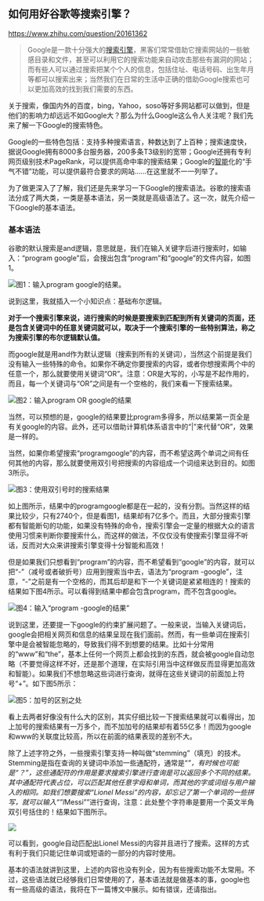 ## 如何用好谷歌等搜索引擎？

https://www.zhihu.com/question/20161362

> Google是一款十分强大的[搜索引擎](http://lib.csdn.net/base/searchengine)，黑客们常常借助它搜索网站的一些敏感目录和文件，甚至可以利用它的搜索功能来自动攻击那些有漏洞的网站；而有些人可以通过搜索把某个个人的信息，包括住址、电话号码、出生年月等都可以搜索出来；当然我们在日常的生活中正确的借助Google搜索也可以更加高效的找到我们需要的东西。

关于搜索，像国内外的百度，bing，Yahoo，soso等好多网站都可以做到，但是他们的影响力却远远不如Google大？那么为什么Google这么令人关注呢？我们先来了解一下Google的搜索特色。

Google的一些特色包括：支持多种搜索语言，种数达到了上百种；搜索速度快，据说Google拥有8000多台服务器，200多条T3级别的宽带；Google还拥有专利网页级别技术PageRank，可以提供高命中率的搜索结果；Google的[智能](http://lib.csdn.net/base/aiplanning)化的“手气不错”功能，可以提供最符合要求的网站……在这里就不一一列举了。

为了做更深入了了解，我们还是先来学习一下Google的搜索语法。谷歌的搜索语法分成了两大类，一类是基本语法，另一类就是高级语法了。这一次，就先介绍一下Google的基本语法。

### 基本语法

谷歌的默认搜索是and逻辑，意思就是，我们在输入关键字后进行搜索时，如输入：“program google”后，会搜出包含“program”和“google”的文件内容，如图1。

![图1：输入program google的结果。](http://img.blog.csdn.net/20161223214346149?watermark/2/text/aHR0cDovL2Jsb2cuY3Nkbi5uZXQvdTAxNDU2NTEyNw==/font/5a6L5L2T/fontsize/400/fill/I0JBQkFCMA==/dissolve/70/gravity/SouthEast)

说到这里，我就插入一个小知识点：基础布尔逻辑。

**对于一个搜索引擎来说，进行搜索的时候是要搜索到匹配到所有关键词的页面，还是包含关键词中的任意关键词就可以，取决于一个搜索引擎的一些特别算法，称之为搜索引擎的布尔逻辑默认值。**

而google就是用and作为默认逻辑（搜索到所有的关键词），当然这个前提是我们没有输入一些特殊的命令。如果你不确定你要搜索的内容，或者你想搜索两个中的任意一个，那么就要使用关键词“OR”。注意：OR是大写的，小写是不起作用的，而且，每一个关键词与“OR”之间是有一个空格的，我们来看一下搜索结果。

![图2：输入program OR google的结果](http://img.blog.csdn.net/20161223220106550?watermark/2/text/aHR0cDovL2Jsb2cuY3Nkbi5uZXQvdTAxNDU2NTEyNw==/font/5a6L5L2T/fontsize/400/fill/I0JBQkFCMA==/dissolve/70/gravity/SouthEast)

当然，可以预想的是，google的结果要比program多得多，所以结果第一页全是有关google的内容。此外，还可以借助计算机体系语言中的“|”来代替“OR”，效果是一样的。

当然，如果你希望搜索“programgoogle”的内容，而不希望这两个单词之间有任何其他的内容，那么就要使用双引号把搜索的内容组成一个词组来达到目的。如图3所示。

![图3：使用双引号时的搜索结果](http://img.blog.csdn.net/20161223220630240?watermark/2/text/aHR0cDovL2Jsb2cuY3Nkbi5uZXQvdTAxNDU2NTEyNw==/font/5a6L5L2T/fontsize/400/fill/I0JBQkFCMA==/dissolve/70/gravity/SouthEast)

如上图所示，结果中的programgoogle都是在一起的，没有分割。当然这样的结果比较少，只有2740个，但是看图1，结果却有7亿多个。而且，大部分搜索引擎都有智能断句的功能，如果没有特殊的命令，搜索引擎会一定量的根据大众的语言使用习惯来判断你要搜索什么，而这样的做法，不仅仅没有使搜索引擎显得不听话，反而对大众来讲搜索引擎变得十分智能和高效！

但是如果我们只想看到“program”的内容，而不希望看到“google”的内容，就可以把“-”（减号或者破折号）应用到搜索当中去，语法为“program -google”，注意，“-”之前是有一个空格的，而其后却是和下一个关键词是紧紧相连的！搜索的结果如下图4所示。可以看得到结果中都会包含program，而不包含google。

![图4：输入“program -google的结果”](http://img.blog.csdn.net/20161223221744526?watermark/2/text/aHR0cDovL2Jsb2cuY3Nkbi5uZXQvdTAxNDU2NTEyNw==/font/5a6L5L2T/fontsize/400/fill/I0JBQkFCMA==/dissolve/70/gravity/SouthEast)

说到这里，还要提一下google的约束扩展问题了。一般来说，当输入关键词后，google会把相关网页和信息的结果呈现在我们面前。然而，有一些单词在搜索引擎中是会被智能忽略的，导致我们得不到想要的结果。比如十分常用的“www”和“the”，基本上任何一个网页上都会找到的东西，就会被google自动忽略（不要觉得这样不好，还是那个道理，在实际引用当中这样做反而显得更加高效和智能）。如果我们不想忽略这些词进行查询，就得在这些关键词的前面加上符号“+”。如下图5所示：

![图5：加号的区别之处](http://img.blog.csdn.net/20161223223110307?watermark/2/text/aHR0cDovL2Jsb2cuY3Nkbi5uZXQvdTAxNDU2NTEyNw==/font/5a6L5L2T/fontsize/400/fill/I0JBQkFCMA==/dissolve/70/gravity/SouthEast)

看上去两者好像没有什么大的区别，其实仔细比较一下搜索结果就可以看得出，加上加号的搜索结果有一万多个，而不加加号的结果却有着55亿多！而因为google和www的关联度比较高，所以在前面的结果表现的差别不大。

除了上述字符之外，一些搜索引擎支持一种叫做“stemming”（填充）的技术。Stemming是指在查询的关键词中添加一些通配符，通常是“*”，有时候也可能是“？”，这些通配符的作用是要求搜索引擎进行查询是可以返回多个不同的结果。其中通配符代表占位，可以匹配其他任意字母和单词，而其他的字或词组与用户输入的相同。如我们想要搜索“Lionel Messi”的内容，却忘记了第一个单词的一些拼写，就可以输入“”l*Messi””进行查询，注意：此处整个字符串是要用一个英文半角双引号括住的！结果如下图所示。

![](http://img.blog.csdn.net/20161223224423304?watermark/2/text/aHR0cDovL2Jsb2cuY3Nkbi5uZXQvdTAxNDU2NTEyNw==/font/5a6L5L2T/fontsize/400/fill/I0JBQkFCMA==/dissolve/70/gravity/SouthEast)

可以看到，google自动匹配出Lionel Messi的内容并且进行了搜索。这样的方式有利于我们只能记住单词或短语的一部分的内容时使用。

基本的语法就讲到这里，上述的内容也没有列全，因为有些搜索功能不太常用。不过，这些语法就已经够我们日常使用的了，基本语法就是做基本的事，google也有一些高级的语法，我将在下一篇博文中展示。如有错误，还请指出。

